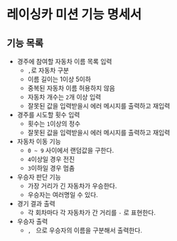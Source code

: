 # 레이싱카 미션 기능 명세서

## 기능 목록

- 경주에 참여할 자동차 이름 목록 입력
    - `,`로 자동차 구분
    - 이름 길이는 1이상 5이하
    - 중복된 자동차 이름 허용하지 않음 
    - 자동차 개수는 `2`개 이상 입력
    - 잘못된 값을 입력받을시 에러 메시지를 출력하고 재입력
- 경주를 시도할 횟수 입력
    - 횟수는 `1`이상의 정수
    - 잘못된 값을 입력받을시 에러 메시지를 출력하고 재입력
- 자동차 이동 기능
    - `0 ~ 9` 사이에서 랜덤값을 구한다.
    - `4`이상일 경우 전진
    - `3`이하일 경우 멈춤
- 우승자 판단 기능
    - 가장 거리가 긴 자동차가 우승한다.
    - 우승자는 여러명일 수 있다.
- 경기 결과 출력
    - 각 회차마다 각 자동차가 간 거리를 `-` 로 표현한다.
- 우승자 출력
    - `, ` 으로 우승자의 이름을 구분해서 출력한다. 
